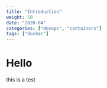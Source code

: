 ```yaml
---
title: "Introduction"
weight: 50
date: "2020-04"
categories: ["devops", "containers"]
tags: ["docker"]
---
```


# Hello
this is a test